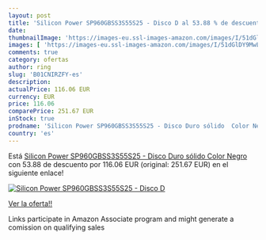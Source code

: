 ```yaml
---
layout: post
title: 'Silicon Power SP960GBSS3S55S25 - Disco D al 53.88 % de descuento'
date: 
thumbnailImage: 'https://images-eu.ssl-images-amazon.com/images/I/51dGlDY9MwL._SL200_.jpg'
images: [ 'https://images-eu.ssl-images-amazon.com/images/I/51dGlDY9MwL._SL200_.jpg' ]
comments: true
category: ofertas
author: ring
slug: 'B01CNIRZFY-es'
description:
actualPrice: 116.06 EUR
currency: EUR
price: 116.06
comparePrice: 251.67 EUR
inStock: true
prodname: 'Silicon Power SP960GBSS3S55S25 - Disco Duro sólido  Color Negro'
country: 'es'
---
```


Está [Silicon Power SP960GBSS3S55S25 - Disco Duro sólido  Color Negro](https://www.amazon.es/dp/B01CNIRZFY/?tag=tolees-21) con 53.88 de descuento por 116.06 EUR (original: 251.67 EUR) en el siguiente enlace!

[![Silicon Power SP960GBSS3S55S25 - Disco D](https://images-eu.ssl-images-amazon.com/images/I/51dGlDY9MwL._SL200_.jpg)](https://www.amazon.es/dp/B01CNIRZFY/?tag=tolees-21)

[Ver la oferta!!](https://www.amazon.es/dp/B01CNIRZFY/?tag=tolees-21)

Links participate in Amazon Associate program and might generate a comission on qualifying sales


